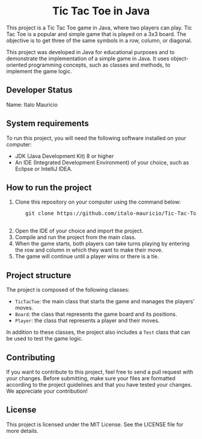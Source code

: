 <!DOCTYPE html>
<html>
  <head>
  </head>
  <body>
    <h1 align="center">Tic Tac Toe in Java</h1>
    <p>This project is a Tic Tac Toe game in Java, where two players can play. Tic Tac Toe is a popular and simple game that is played on a 3x3 board. The objective is to get three of the same symbols in a row, column, or diagonal.</p>
    <p>This project was developed in Java for educational purposes and to demonstrate the implementation of a simple game in Java. It uses object-oriented programming concepts, such as classes and methods, to implement the game logic.</p>
    <h2>Developer Status</h2>
    <p>Name: Italo Mauricio</p>
    <h2>System requirements</h2>
    <p>To run this project, you will need the following software installed on your computer:</p>
    <ul>
      <li>JDK (Java Development Kit) 8 or higher</li>
      <li>An IDE (Integrated Development Environment) of your choice, such as Eclipse or IntelliJ IDEA.</li>
    </ul>
    <h2>How to run the project</h2>
    <ol>
      <li>Clone this repository on your computer using the command below:</li>
    </ol>
    <pre>
      git clone https://github.com/italo-mauricio/Tic-Tac-Toe-Java.git
    </pre>
    <ol start="2">
      <li>Open the IDE of your choice and import the project.</li>
      <li>Compile and run the project from the main class.</li>
      <li>When the game starts, both players can take turns playing by entering the row and column in which they want to make their move.</li>
      <li>The game will continue until a player wins or there is a tie.</li>
    </ol>
    <h2>Project structure</h2>
    <p>The project is composed of the following classes:</p>
    <ul>
      <li><code>TicTacToe</code>: the main class that starts the game and manages the players' moves.</li>
      <li><code>Board</code>: the class that represents the game board and its positions.</li>
      <li><code>Player</code>: the class that represents a player and their moves.</li>
    </ul>
    <p>In addition to these classes, the project also includes a <code>Test</code> class that can be used to test the game logic.</p>
    <h2>Contributing</h2>
    <p>If you want to contribute to this project, feel free to send a pull request with your changes. Before submitting, make sure your files are formatted according to the project guidelines and that you have tested your changes. We appreciate your contribution!</p>
    <h2>License</h2>
    <p>This project is licensed under the MIT License. See the LICENSE file for more details.</p>
  </body>
</html>
